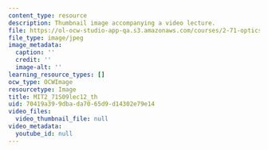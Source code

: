 ```yaml
---
content_type: resource
description: Thumbnail image accompanying a video lecture.
file: https://ol-ocw-studio-app-qa.s3.amazonaws.com/courses/2-71-optics-spring-2009/70419a399dbada7065d9d14302e79e14_MIT2_71S09lec12_th.jpg
file_type: image/jpeg
image_metadata:
  caption: ''
  credit: ''
  image-alt: ''
learning_resource_types: []
ocw_type: OCWImage
resourcetype: Image
title: MIT2_71S09lec12_th
uid: 70419a39-9dba-da70-65d9-d14302e79e14
video_files:
  video_thumbnail_file: null
video_metadata:
  youtube_id: null
---
```

